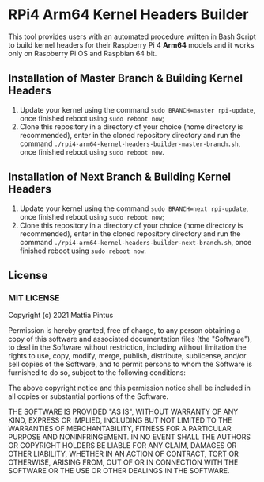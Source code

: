 # RPi4 Arm64 Kernel Headers Builder

This tool provides users with an automated procedure written in Bash Script to build kernel headers for their Raspberry Pi 4 **Arm64** models and it works only on Raspberry Pi OS and Raspbian 64 bit. 


## Installation of Master Branch & Building Kernel Headers

1. Update your kernel using the command ``sudo BRANCH=master rpi-update``, once finished reboot using ``sudo reboot now``;
2. Clone this repository in a directory of your choice (home directory is recommended), enter in the cloned repository directory and run the command ``./rpi4-arm64-kernel-headers-builder-master-branch.sh``, once finished reboot using ``sudo reboot now``.

## Installation of Next Branch & Building Kernel Headers

1. Update your kernel using the command ``sudo BRANCH=next rpi-update``, once finished reboot using ``sudo reboot now``;
2. Clone this repository in a directory of your choice (home directory is recommended), enter in the cloned repository directory and run the command ``./rpi4-arm64-kernel-headers-builder-next-branch.sh``, once finished reboot using ``sudo reboot now``.

## License

### MIT LICENSE

Copyright (c) 2021 Mattia Pintus

Permission is hereby granted, free of charge, to any person obtaining a copy of this software and associated documentation files (the "Software"), to deal in the Software without restriction, including without limitation the rights to use, copy, modify, merge, publish, distribute, sublicense, and/or sell copies of the Software, and to permit persons to whom the Software is furnished to do so, subject to the following conditions:

The above copyright notice and this permission notice shall be included in all copies or substantial portions of the Software.

THE SOFTWARE IS PROVIDED "AS IS", WITHOUT WARRANTY OF ANY KIND, EXPRESS OR IMPLIED, INCLUDING BUT NOT LIMITED TO THE WARRANTIES OF MERCHANTABILITY, FITNESS FOR A PARTICULAR PURPOSE AND NONINFRINGEMENT. IN NO EVENT SHALL THE AUTHORS OR COPYRIGHT HOLDERS BE LIABLE FOR ANY CLAIM, DAMAGES OR OTHER LIABILITY, WHETHER IN AN ACTION OF CONTRACT, TORT OR OTHERWISE, ARISING FROM, OUT OF OR IN CONNECTION WITH THE SOFTWARE OR THE USE OR OTHER DEALINGS IN THE SOFTWARE.